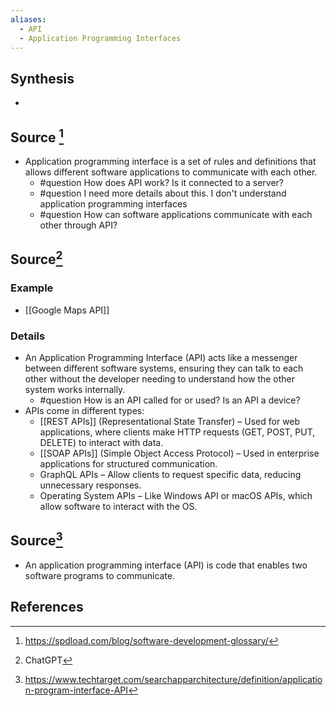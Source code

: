 ```yaml
---
aliases:
  - API
  - Application Programming Interfaces
---
```

## Synthesis
- 
## Source [^1]
- Application programming interface is a set of rules and definitions that allows different software applications to communicate with each other.
	- #question How does API work? Is it connected to a server?
	- #question I need more details about this. I don't understand application programming interfaces
	- #question How can software applications communicate with each other through API?

## Source[^2]

### Example
- [[Google Maps API]]

### Details
- An Application Programming Interface (API) acts like a messenger between different software systems, ensuring they can talk to each other without the developer needing to understand how the other system works internally.
	- #question How is an API called for or used? Is an API a device?
- APIs come in different types:
	- [[REST APIs]] (Representational State Transfer) – Used for web applications, where clients make HTTP requests (GET, POST, PUT, DELETE) to interact with data.
	- [[SOAP APIs]] (Simple Object Access Protocol) – Used in enterprise applications for structured communication.
	- GraphQL APIs – Allow clients to request specific data, reducing unnecessary responses.
	- Operating System APIs – Like Windows API or macOS APIs, which allow software to interact with the OS.

## Source[^3]
- An application programming interface (API) is code that enables two software programs to communicate.
## References

[^1]: https://spdload.com/blog/software-development-glossary/
[^2]: ChatGPT
[^3]: https://www.techtarget.com/searchapparchitecture/definition/application-program-interface-API